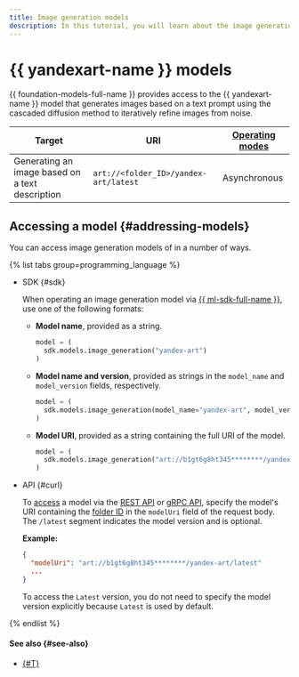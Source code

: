 ```yaml
---
title: Image generation models
description: In this tutorial, you will learn about the image generation models available in {{ foundation-models-name }}.
---
```


# {{ yandexart-name }} models

{{ foundation-models-full-name }} provides access to the {{ yandexart-name }} model that generates images based on a text prompt using the cascaded diffusion method to iteratively refine images from noise.

| **Target** | **URI** | **[Operating modes](../index.md#working-mode)** |
|---|---|---|
| Generating an image based on a text description | `art://<folder_ID>/yandex-art/latest` | Asynchronous |

## Accessing a model {#addressing-models}

You can access image generation models of in a number of ways.

{% list tabs group=programming_language %}

- SDK {#sdk}

  When operating an image generation model via [{{ ml-sdk-full-name }}](../../sdk/index.md), use one of the following formats:

  * **Model name**, provided as a string.

      ```python
      model = (
        sdk.models.image_generation("yandex-art")
      )
      ```

  * **Model name and version**, provided as strings in the `model_name` and `model_version` fields, respectively.

      ```python
      model = (
        sdk.models.image_generation(model_name="yandex-art", model_version="latest")
      )
      ```

  * **Model URI**, provided as a string containing the full URI of the model.

      ```python
      model = (
        sdk.models.image_generation("art://b1gt6g8ht345********/yandex-art/latest")
      )
      ```

- API {#curl}

  To [access](../../operations/yandexart/request.md) a model via the [REST API](../../image-generation/api-ref/index.md) or [gRPC API](../../image-generation/api-ref/grpc/index.md), specify the model's URI containing the [folder ID](../../../resource-manager/operations/folder/get-id.md) in the `modelUri` field of the request body. The `/latest` segment indicates the model version and is optional.

  **Example:**

  ```json
  {
    "modelUri": "art://b1gt6g8ht345********/yandex-art/latest"
    ...
  }
  ```

  To access the `Latest` version, you do not need to specify the model version explicitly because `Latest` is used by default.

{% endlist %}

#### See also {#see-also}

* [{#T}](../../operations/yandexart/request.md)